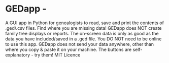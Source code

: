 # GEDapp - 
A GUI app in Python for genealogists to read, save and print the contents of .ged/.csv files.
Find where you are missing data!
GEDapp does NOT create family tree displays or reports.
The on-screen data is only as good as the data you have included/saved in a .ged file.
You DO NOT need to be online to use this app.
GEDapp does not send your data anywhere, other than where you copy & paste it on your machine.
The buttons are self-explanatory - try them!
MIT Licence

